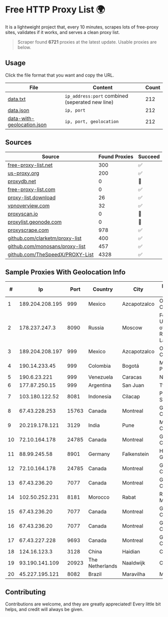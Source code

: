 
# Free HTTP Proxy List 🌍

It is a lightweight project that, every 10 minutes, scrapes lots of free-proxy sites, validates if it works, and serves a clean proxy list.


> Scraper found **6721** proxies at the latest update. Usable proxies are below.

## Usage

Click the file format that you want and copy the URL.


|File|Content|Count|
|----|-------|-----|
|[data.txt](https://raw.githubusercontent.com/themiralay/Proxy-List-World/master/data.txt)|`ip_address:port` combined (seperated new line)|212|
|[data.json](https://raw.githubusercontent.com/themiralay/Proxy-List-World/master/data.json)|`ip, port`|212|
|[data-with-geolocation.json](https://raw.githubusercontent.com/themiralay/Proxy-List-World/master/data-with-geolocation.json)|`ip, port, geolocation`|212|

## Sources

|Source|Found Proxies|Succeed|
|------|-------------|-------|
|[free-proxy-list.net](https://free-proxy-list.net)|300|✅|
|[us-proxy.org](https://www.us-proxy.org)|200|✅|
|[proxydb.net](http://proxydb.net)|0|🚫|
|[free-proxy-list.com](https://free-proxy-list.com/?page=&port=&type%5B%5D=http&type%5B%5D=https&up_time=0&search=Search)|0|✅|
|[proxy-list.download](https://www.proxy-list.download/HTTP)|26|✅|
|[vpnoverview.com](https://vpnoverview.com/privacy/anonymous-browsing/free-proxy-servers)|32|✅|
|[proxyscan.io](https://www.proxyscan.io)|0|🚫|
|[proxylist.geonode.com](https://proxylist.geonode.com/api/proxy-list?limit=300&page=1&sort_by=lastChecked&sort_type=desc&protocols=http,https)|0|🚫|
|[proxyscrape.com](https://api.proxyscrape.com/v2/?request=displayproxies&protocol=http&timeout=10000&country=all&ssl=all&anonymity=all)|978|✅|
|[github.com/clarketm/proxy-list](https://raw.githubusercontent.com/clarketm/proxy-list/master/proxy-list-raw.txt)|400|✅|
|[github.com/monosans/proxy-list](https://raw.githubusercontent.com/monosans/proxy-list/main/proxies/http.txt)|457|✅|
|[github.com/TheSpeedX/PROXY-List](https://raw.githubusercontent.com/TheSpeedX/PROXY-List/master/http.txt)|4328|✅|


## Sample Proxies With Geolocation Info

|#|Ip|Port|Country|City|Internet Service Provider|
|-|--|----|-------|----|-------------------------|
|1|189.204.208.195|999|Mexico|Azcapotzalco|Operbes, S.A. de C.V.|
|2|178.237.247.3|8090|Russia|Moscow|Federal State Unitary Enterprise of the Order of the Red Banner of Labour "Russ|
|3|189.204.208.197|999|Mexico|Azcapotzalco|Operbes, S.A. de C.V.|
|4|190.14.233.45|999|Colombia|Bogotá|Media Commerce Partners S.A|
|5|190.6.23.221|999|Venezuela|Caracas|Net Uno|
|6|177.87.250.15|999|Argentina|San Juan|Twainsat SRL|
|7|103.180.122.52|8081|Indonesia|Cilacap|PT Indo Telemedia Solusi|
|8|67.43.228.253|15763|Canada|Montreal|GloboTech Communications|
|9|20.219.178.121|3129|India|Pune|Microsoft Corporation|
|10|72.10.164.178|24785|Canada|Montreal|GloboTech Communications|
|11|88.99.245.58|8901|Germany|Falkenstein|Hetzner Online GmbH|
|12|72.10.164.178|24785|Canada|Montreal|GloboTech Communications|
|13|67.43.236.20|7077|Canada|Montreal|GloboTech Communications|
|14|102.50.252.231|8181|Morocco|Rabat|Rabat 4G MarocTelecom|
|15|67.43.236.20|7077|Canada|Montreal|GloboTech Communications|
|16|67.43.236.20|7077|Canada|Montreal|GloboTech Communications|
|17|67.43.227.228|9693|Canada|Montreal|GloboTech Communications|
|18|124.16.123.3|3128|China|Haidian|CNIC-CAS|
|19|93.190.141.109|20923|The Netherlands|Naaldwijk|CUSTOMERPANEL|
|20|45.227.195.121|8082|Brazil|Maravilha|Mhnet Telecom|



## Contributing

Contributions are welcome, and they are greatly appreciated! Every
little bit helps, and credit will always be given.

